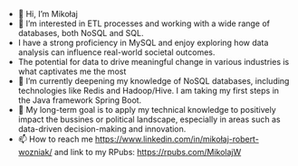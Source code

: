 - 👋 Hi, I’m Mikołaj 
- 👀 I’m interested in ETL processes and working with a wide range of databases, both NoSQL and SQL.
- I have a strong proficiency in MySQL and enjoy exploring how data analysis can influence real-world societal outcomes.
- The potential for data to drive meaningful change in various industries is what captivates me the most
- 🌱 I’m currently deepening my knowledge of NoSQL databases, including technologies like Redis and Hadoop/Hive. I am taking my first steps in the Java framework Spring Boot. 
- 💞️ My long-term goal is to apply my technical knowledge to positively impact the bussines or political landscape, especially in areas such as data-driven decision-making and innovation.
- 📫 How to reach me https://www.linkedin.com/in/mikołaj-robert-wozniak/ and link to my RPubs: https://rpubs.com/MikolajW


<!---
mikolajRW/mikolajRW is a ✨ special ✨ repository because its `README.md` (this file) appears on your GitHub profile.
You can click the Preview link to take a look at your changes.
--->
